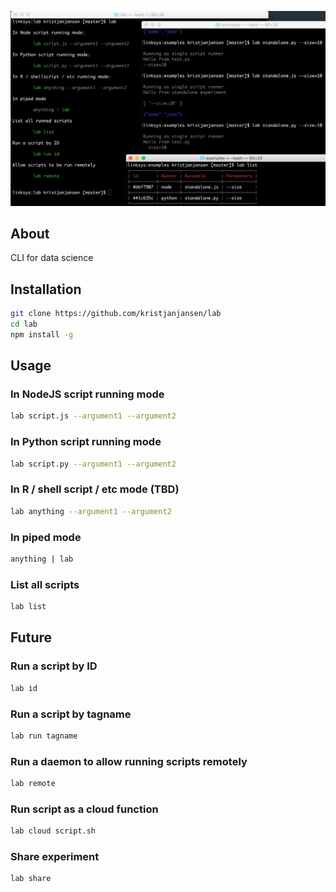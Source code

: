 ![](./screenshot.png)

## About

CLI for data science

## Installation

```sh
git clone https://github.com/kristjanjansen/lab
cd lab
npm install -g
```

## Usage

### In NodeJS script running mode

```sh
lab script.js --argument1 --argument2
```

### In Python script running mode

```sh
lab script.py --argument1 --argument2
```

### In R / shell script / etc mode (TBD)

```sh
lab anything --argument1 --argument2
```

### In piped mode

```sh
anything | lab
```

### List all scripts

```sh
lab list
```

## Future

### Run a script by ID

```sh
lab id
```

### Run a script by tagname

```sh
lab run tagname
```

### Run a daemon to allow running scripts remotely

```sh
lab remote
```

### Run script as a cloud function

```sh
lab cloud script.sh
```

### Share experiment

```sh
lab share
```